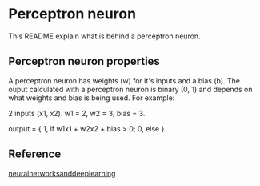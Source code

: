 # Perceptron neuron

This README explain what is behind a perceptron neuron.

## Perceptron neuron properties

A perceptron neuron has weights (w) for it's inputs and a bias (b). The ouput
calculated with a perceptron neuron is binary (0, 1) and depends on what weights
and bias is being used. For example:

2 inputs (x1, x2). w1 = 2, w2 = 3, bias = 3. 

output = { 1, if w1x1 + w2x2 + bias > 0;
           0, else
         }

## Reference

[neuralnetworksanddeeplearning](http://neuralnetworksanddeeplearning.com/chap1.html)

